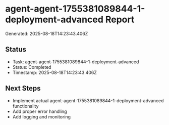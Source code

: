 # agent-agent-1755381089844-1-deployment-advanced Report

Generated: 2025-08-18T14:23:43.406Z

## Status
- Task: agent-agent-1755381089844-1-deployment-advanced
- Status: Completed
- Timestamp: 2025-08-18T14:23:43.406Z

## Next Steps
- Implement actual agent-agent-1755381089844-1-deployment-advanced functionality
- Add proper error handling
- Add logging and monitoring
